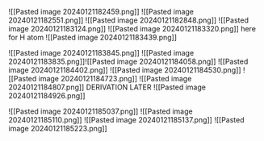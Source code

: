 ![[Pasted image 20240121182459.png]]
![[Pasted image 20240121182551.png]]
![[Pasted image 20240121182848.png]]
![[Pasted image 20240121183124.png]]
![[Pasted image 20240121183320.png]]
here for H atom
![[Pasted image 20240121183439.png]]

![[Pasted image 20240121183845.png]]
![[Pasted image 20240121183835.png]]![[Pasted image 20240121184058.png]]
![[Pasted image 20240121184402.png]]
![[Pasted image 20240121184530.png]]
![[Pasted image 20240121184723.png]]
![[Pasted image 20240121184807.png]]
DERIVATION LATER
![[Pasted image 20240121184926.png]]

![[Pasted image 20240121185037.png]]
![[Pasted image 20240121185110.png]]
![[Pasted image 20240121185137.png]]
![[Pasted image 20240121185223.png]]
